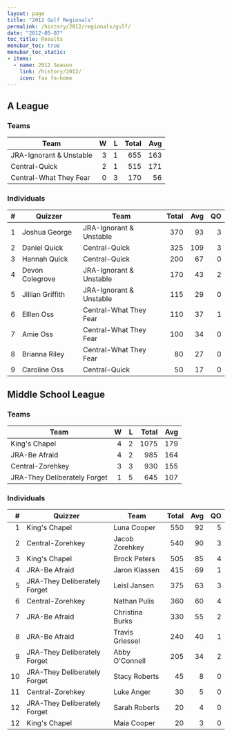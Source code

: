 ```yaml
---
layout: page
title: "2012 Gulf Regionals"
permalink: /history/2012/regionals/gulf/
date: "2012-05-07"
toc_title: Results
menubar_toc: true
menubar_toc_static:
- items:
  - name: 2012 Season
    link: /history/2012/
    icon: fas fa-home
---
```


## A League

### Teams

| Team                    |    W |    L | Total |  Avg |
| ----------------------- | ---: | ---: | ----: | ---: |
| JRA-Ignorant & Unstable |    3 |    1 |   655 |  163 |
| Central-Quick           |    2 |    1 |   515 |  171 |
| Central-What They Fear  |    0 |    3 |   170 |   56 |

### Individuals

|    # | Quizzer          | Team                    | Total |  Avg |   QO |
| ---: | ---------------- | ----------------------- | ----: | ---: | ---: |
|    1 | Joshua George    | JRA-Ignorant & Unstable |   370 |   93 |    3 |
|    2 | Daniel Quick     | Central-Quick           |   325 |  109 |    3 |
|    3 | Hannah Quick     | Central-Quick           |   200 |   67 |    0 |
|    4 | Devon Colegrove  | JRA-Ignorant & Unstable |   170 |   43 |    2 |
|    5 | Jillian Griffith | JRA-Ignorant & Unstable |   115 |   29 |    0 |
|    6 | Elllen Oss       | Central-What They Fear  |   110 |   37 |    1 |
|    7 | Amie Oss         | Central-What They Fear  |   100 |   34 |    0 |
|    8 | Brianna Riley    | Central-What They Fear  |    80 |   27 |    0 |
|    9 | Caroline Oss     | Central-Quick           |    50 |   17 |    0 |

## Middle School League

### Teams

| Team                         |    W |    L | Total |  Avg |
| ---------------------------- | ---: | ---: | ----: | ---: |
| King's Chapel                |    4 |    2 |  1075 |  179 |
| JRA-Be Afraid                |    4 |    2 |   985 |  164 |
| Central-Zorehkey             |    3 |    3 |   930 |  155 |
| JRA-They Deliberately Forget |    1 |    5 |   645 |  107 |

### Individuals

|    # | Quizzer                      | Team            | Total |  Avg |   QO |
| ---: | ---------------------------- | --------------- | ----: | ---: | ---: |
|    1 | King's Chapel                | Luna Cooper     |   550 |   92 |    5 |
|    2 | Central-Zorehkey             | Jacob Zorehkey  |   540 |   90 |    3 |
|    3 | King's Chapel                | Brock Peters    |   505 |   85 |    4 |
|    4 | JRA-Be Afraid                | Jaron Klassen   |   415 |   69 |    1 |
|    5 | JRA-They Deliberately Forget | Leisl Jansen    |   375 |   63 |    3 |
|    6 | Central-Zorehkey             | Nathan Pulis    |   360 |   60 |    4 |
|    7 | JRA-Be Afraid                | Christina Burks |   330 |   55 |    2 |
|    8 | JRA-Be Afraid                | Travis Griessel |   240 |   40 |    1 |
|    9 | JRA-They Deliberately Forget | Abby O'Connell  |   205 |   34 |    2 |
|   10 | JRA-They Deliberately Forget | Stacy Roberts   |    45 |    8 |    0 |
|   11 | Central-Zorehkey             | Luke Anger      |    30 |    5 |    0 |
|   12 | JRA-They Deliberately Forget | Sarah Roberts   |    20 |    4 |    0 |
|   12 | King's Chapel                | Maia Cooper     |    20 |    3 |    0 |
